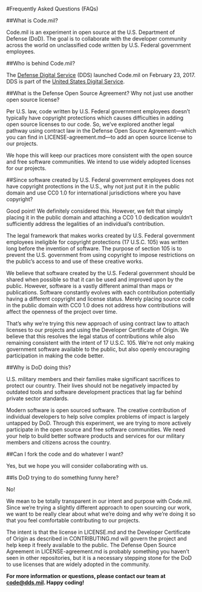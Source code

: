 #Frequently Asked Questions (FAQs)

##What is Code.mil?

Code.mil is an experiment in open source at the U.S. Department of Defense (DoD). The goal is to collaborate with the developer community across the world on unclassified code written by U.S. Federal government employees.  

##Who is behind Code.mil?

The [Defense Digital Service](https://dds.mil) (DDS) launched Code.mil on February 23, 2017. DDS is part of the [United States Digital Service](https://usds.gov).

##What is the Defense Open Source Agreement? Why not just use another open source license?

Per U.S. law, code written by U.S. Federal government employees doesn’t typically have copyright protections which causes difficulties in adding open source licenses to our code. So, we’ve explored another legal pathway using contract law in the Defense Open Source Agreement—which you can find in LICENSE-agreement.md—to add an open source license to our projects.

We hope this will keep our practices more consistent with the open source and free software communities. We intend to use widely adopted licenses for our projects. 

##Since software created by U.S. Federal government employees does not have copyright protections in the U.S., why not just put it in the public domain and use CC0 1.0 for international jurisdictions where you have copyright?

Good point! We definitely considered this. However, we felt that simply placing it in the public domain and attaching a CC0 1.0 dedication wouldn’t sufficiently address the legalities of an individual’s contribution. 

The legal framework that makes works created by U.S. Federal government employees ineligible for copyright protections (17 U.S.C. 105) was written long before the invention of software. The purpose of section 105 is to prevent the U.S. government from using copyright to impose restrictions on the public’s access to and use of these creative works. 

We believe that software created by the U.S. Federal government should be shared when possible so that it can be used and improved upon by the public. However, software is a vastly different animal than maps or publications. Software constantly evolves with each contribution potentially having a different copyright and license status. Merely placing source code in the public domain with CC0 1.0 does not address how contributions will affect the openness of the project over time.

That’s why we’re trying this new approach of using contract law to attach licenses to our projects and using the Developer Certificate of Origin. We believe that this resolves the legal status of contributions while also remaining consistent with the intent of 17 U.S.C. 105. We're not only making government software available to the public, but also openly encouraging participation in making the code better. 

##Why is DoD doing this?

U.S. military members and their families make significant sacrifices to protect our country. Their lives should not be negatively impacted by outdated tools and software development practices that lag far behind private sector standards.

Modern software is open sourced software. The creative contribution of individual developers to help solve complex problems of impact is largely untapped by DoD. Through this experiment, we are trying to more actively participate in the open source and free software communities. We need your help to build better software products and services for our military members and citizens across the country.

##Can I fork the code and do whatever I want?

Yes, but we hope you will consider collaborating with us.

##Is DoD trying to do something funny here?

No! 

We mean to be totally transparent in our intent and purpose with Code.mil. Since we’re trying a slightly different approach to open sourcing our work, we want to be really clear about what we’re doing and why we’re doing it so that you feel comfortable contributing to our projects. 

The intent is that the license in LICENSE.md and the Developer Certificate of Origin as described in CONTRIBUTING.md will govern the project and help keep it freely available to the public. The Defense Open Source Agreement in LICENSE-agreement.md is probably something you haven’t seen in other repositories, but it is a necessary stepping stone for the DoD to use licenses that are widely adopted in the community.  

**For more information or questions, please contact our team at code@dds.mil. Happy coding!**
